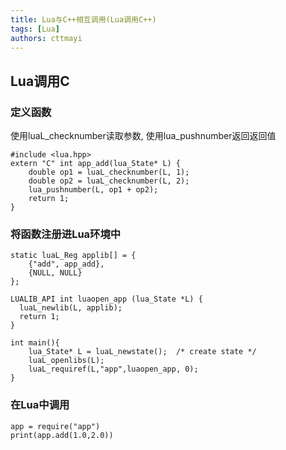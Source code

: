 ```yaml
---
title: Lua与C++相互调用(Lua调用C++)
tags: [Lua]
authors: cttmayi
---
```


## Lua调用C
### 定义函数
使用luaL_checknumber读取参数, 使用lua_pushnumber返回返回值
```
#include <lua.hpp>
extern "C" int app_add(lua_State* L) {
    double op1 = luaL_checknumber(L, 1);
    double op2 = luaL_checknumber(L, 2);
    lua_pushnumber(L, op1 + op2);
    return 1;
}
```
### 将函数注册进Lua环境中
```
static luaL_Reg applib[] = {
	{"add", app_add},
	{NULL, NULL}
};

LUALIB_API int luaopen_app (lua_State *L) {
  luaL_newlib(L, applib);
  return 1;
}

int main(){
    lua_State* L = luaL_newstate();  /* create state */
    luaL_openlibs(L);
    luaL_requiref(L,"app",luaopen_app, 0);
}

```
### 在Lua中调用
```
app = require("app")
print(app.add(1.0,2.0))
```